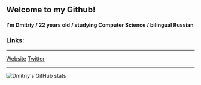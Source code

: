
## Welcome to my Github!

#### I'm Dmitriy / 22 years old / studying Computer Science / bilingual Russian

### Links:
***
[Website](https://www.dhotspot.xyz)
[Twitter](https://www.twitter.com/DmitriyShumkin)
***
![Dmitriy's GitHub stats](https://github-readme-stats.vercel.app/api?username=DmitriyShum&show_icons=true&theme=radical)
